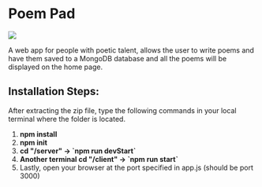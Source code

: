 # <h1>Poem Pad</h1>

<img src="https://user-images.githubusercontent.com/25343696/112956082-c3961d80-9148-11eb-829c-1c4bf069bb78.png">

A web app for people with poetic talent, allows the user to write poems and have them saved to a MongoDB database and all the poems will be displayed on the home page.

<h2>Installation Steps:</h2>

<p>After extracting the zip file, type the following commands in your local terminal where the folder is located.</p>
<ol>
  <li><b>npm install</b></li>
  <li><b>npm init</b></li>
  <li><b>cd "/server" -> `npm run devStart`</b></li>
  <li><b>Another terminal cd "/client" -> `npm run start`</b></li>
  <li>Lastly, open your browser at the port specified in app.js (should be port 3000)</li>
</ol>
